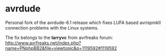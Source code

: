 avrdude
=======

Personal fork of the avrdude-6.1 release which fixes LUFA based avrispmkII connection problems with the Linux systems.

The fix belongs to the __larryvc__ from avrfreaks forum: <http://www.avrfreaks.net/index.php?name=PNphpBB2&file=viewtopic&p=1119592#1119592>

 
